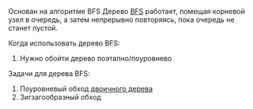 Основан на алгоритме BFS
Дерево [BFS](BFS.md) работает, помещая корневой узел в очередь, а затем непрерывно повторяясь, пока очередь не станет пустой.

Когда использовать дерево BFS:
1. Нужно обойти дерево поэтапно/поуровнево

Задачи для дерева BFS:
1. Поуровневый обход [двоичного дерева](Binary%20Search%20Tree.md)
2. Зигзагообразный обход